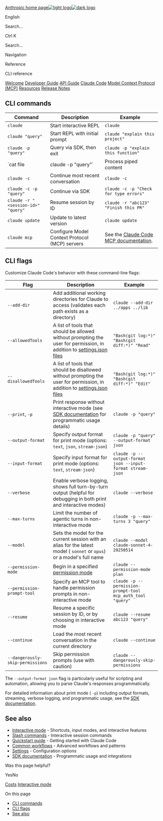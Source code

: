 [Anthropic home page![light logo](https://mintlify.s3.us-west-1.amazonaws.com/anthropic/logo/light.svg)![dark logo](https://mintlify.s3.us-west-1.amazonaws.com/anthropic/logo/dark.svg)](https://docs.anthropic.com/)

English

Search...

Ctrl K

Search...

Navigation

Reference

CLI reference

[Welcome](https://docs.anthropic.com/en/home) [Developer Guide](https://docs.anthropic.com/en/docs/intro) [API Guide](https://docs.anthropic.com/en/api/overview) [Claude Code](https://docs.anthropic.com/en/docs/claude-code/overview) [Model Context Protocol (MCP)](https://docs.anthropic.com/en/docs/mcp) [Resources](https://docs.anthropic.com/en/resources/overview) [Release Notes](https://docs.anthropic.com/en/release-notes/overview)

## [​](https://docs.anthropic.com/en/docs/claude-code/cli-reference\#cli-commands)  CLI commands

| Command | Description | Example |
| --- | --- | --- |
| `claude` | Start interactive REPL | `claude` |
| `claude "query"` | Start REPL with initial prompt | `claude "explain this project"` |
| `claude -p "query"` | Query via SDK, then exit | `claude -p "explain this function"` |
| `cat file | claude -p "query"` | Process piped content | `cat logs.txt | claude -p "explain"` |
| `claude -c` | Continue most recent conversation | `claude -c` |
| `claude -c -p "query"` | Continue via SDK | `claude -c -p "Check for type errors"` |
| `claude -r "<session-id>" "query"` | Resume session by ID | `claude -r "abc123" "Finish this PR"` |
| `claude update` | Update to latest version | `claude update` |
| `claude mcp` | Configure Model Context Protocol (MCP) servers | See the [Claude Code MCP documentation](https://docs.anthropic.com/en/docs/claude-code/mcp). |

## [​](https://docs.anthropic.com/en/docs/claude-code/cli-reference\#cli-flags)  CLI flags

Customize Claude Code's behavior with these command-line flags:

| Flag | Description | Example |
| --- | --- | --- |
| `--add-dir` | Add additional working directories for Claude to access (validates each path exists as a directory) | `claude --add-dir ../apps ../lib` |
| `--allowedTools` | A list of tools that should be allowed without prompting the user for permission, in addition to [settings.json files](https://docs.anthropic.com/en/docs/claude-code/settings) | `"Bash(git log:*)" "Bash(git diff:*)" "Read"` |
| `--disallowedTools` | A list of tools that should be disallowed without prompting the user for permission, in addition to [settings.json files](https://docs.anthropic.com/en/docs/claude-code/settings) | `"Bash(git log:*)" "Bash(git diff:*)" "Edit"` |
| `--print`, `-p` | Print response without interactive mode (see [SDK documentation](https://docs.anthropic.com/en/docs/claude-code/sdk) for programmatic usage details) | `claude -p "query"` |
| `--output-format` | Specify output format for print mode (options: `text`, `json`, `stream-json`) | `claude -p "query" --output-format json` |
| `--input-format` | Specify input format for print mode (options: `text`, `stream-json`) | `claude -p --output-format json --input-format stream-json` |
| `--verbose` | Enable verbose logging, shows full turn-by-turn output (helpful for debugging in both print and interactive modes) | `claude --verbose` |
| `--max-turns` | Limit the number of agentic turns in non-interactive mode | `claude -p --max-turns 3 "query"` |
| `--model` | Sets the model for the current session with an alias for the latest model ( `sonnet` or `opus`) or a model's full name | `claude --model claude-sonnet-4-20250514` |
| `--permission-mode` | Begin in a specified [permission mode](https://docs.anthropic.com/en/docs/claude-code/iam#permission-modes) | `claude --permission-mode plan` |
| `--permission-prompt-tool` | Specify an MCP tool to handle permission prompts in non-interactive mode | `claude -p --permission-prompt-tool mcp_auth_tool "query"` |
| `--resume` | Resume a specific session by ID, or by choosing in interactive mode | `claude --resume abc123 "query"` |
| `--continue` | Load the most recent conversation in the current directory | `claude --continue` |
| `--dangerously-skip-permissions` | Skip permission prompts (use with caution) | `claude --dangerously-skip-permissions` |

The `--output-format json` flag is particularly useful for scripting and
automation, allowing you to parse Claude's responses programmatically.

For detailed information about print mode ( `-p`) including output formats,
streaming, verbose logging, and programmatic usage, see the
[SDK documentation](https://docs.anthropic.com/en/docs/claude-code/sdk).

## [​](https://docs.anthropic.com/en/docs/claude-code/cli-reference\#see-also)  See also

- [Interactive mode](https://docs.anthropic.com/en/docs/claude-code/interactive-mode) \- Shortcuts, input modes, and interactive features
- [Slash commands](https://docs.anthropic.com/en/docs/claude-code/slash-commands) \- Interactive session commands
- [Quickstart guide](https://docs.anthropic.com/en/docs/claude-code/quickstart) \- Getting started with Claude Code
- [Common workflows](https://docs.anthropic.com/en/docs/claude-code/common-workflows) \- Advanced workflows and patterns
- [Settings](https://docs.anthropic.com/en/docs/claude-code/settings) \- Configuration options
- [SDK documentation](https://docs.anthropic.com/en/docs/claude-code/sdk) \- Programmatic usage and integrations

Was this page helpful?

YesNo

[Costs](https://docs.anthropic.com/en/docs/claude-code/costs) [Interactive mode](https://docs.anthropic.com/en/docs/claude-code/interactive-mode)

On this page

- [CLI commands](https://docs.anthropic.com/en/docs/claude-code/cli-reference#cli-commands)
- [CLI flags](https://docs.anthropic.com/en/docs/claude-code/cli-reference#cli-flags)
- [See also](https://docs.anthropic.com/en/docs/claude-code/cli-reference#see-also)